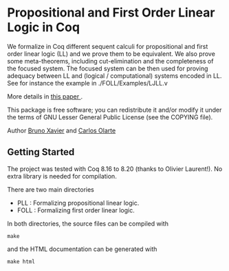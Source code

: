 
# Propositional and First Order Linear Logic in Coq

We formalize in Coq different sequent calculi for propositional and first order linear logic (LL) and we prove them to be equivalent. We also prove some meta-theorems, including cut-elimination and the completeness of the focused system. The focused system can be then used for proving adequacy between LL and (logical / computational) systems encoded in LL. See for instance the example in ./FOLL/Examples/LJLL.v

More details in <a href="https://www.sciencedirect.com/science/article/pii/S157106611830080X">this paper </a>.

This package is free software; you can redistribute it and/or modify it under the terms of GNU Lesser General Public License (see the COPYING file).

Author  <a href="mailto: bruno_xavier86@yahoo.com.br">Bruno Xavier</a>
and <a href="mailto:carlos.olarte@gmail.com"> Carlos Olarte</a>


## Getting Started

The project was tested with Coq 8.16 to 8.20 (thanks to Olivier Laurent!). No extra library is needed for compilation.

There are two main directories

 - PLL : Formalizing propositional linear logic.
 - FOLL : Formalizing first order linear logic.

 In both directories, the source files can be compiled with

```
make
```

and the HTML documentation can be generated with 

```
make html
```


